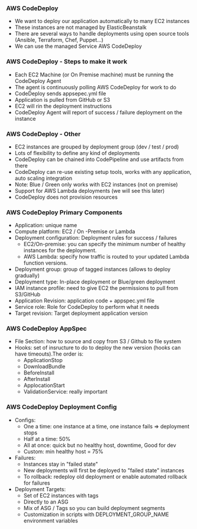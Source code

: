 ### AWS CodeDeploy

- We want to deploy our application automatically to many EC2 instances
- These instances are not managed by ElasticBeanstalk
- There are several ways to handle deployments using open source tools (Ansible, Terraform, Chef, Puppet...)
- We can use the managed Service AWS CodeDeploy

### AWS CodeDeploy - Steps to make it work

- Each EC2 Machine (or On Premise machine) must be running the CodeDeploy Agent
- The agent is continuously polling AWS CodeDeploy for work to do
- CodeDeploy sends appsepec.yml file
- Application is pulled from GitHub or S3
- EC2 will rin the deployment instructions
- CodeDeploy Agent will report of success / failure deployment on the instance

### AWS CodeDeploy - Other

- EC2 instances are grouped by deployment group (dev / test / prod)
- Lots of flexibility to define any kind of deployments
- CodeDeploy can be chained into CodePipeline and use artifacts from there
- CodeDeploy can re-use existing setup tools, works with any application, auto scaling integration
- Note: Blue / Green only works with EC2 instances (not on premise)
- Support for AWS Lambda deployments (we will see this later)
- CodeDeploy does not provision resources

### AWS CodeDeploy Primary Components

- Application: unique name
- Compute platform: EC2 / On -Premise or Lambda
- Deployment configuration: Deployment rules for success / failures
  - EC2/On-premise: you can specify the minimum number of healthy instances for the deployment.
  - AWS Lambda: specify how traffic is routed to your updated Lambda function versions.
- Deployment group: group of tagged instances (allows to deploy gradually)
- Deployment type: In-place deployment or Blue/green deployment
- IAM instance profile: need to give EC2 the permissions to pull from S3/GitHub
- Application Revision: application code + appspec.yml file
- Service role: Role for CodeDeploy to perform what it needs
- Target revision: Target deployment application version

### AWS CodeDeploy AppSpec

- File Section: how to source and copy from S3 / Github to file system
- Hooks: set of insructure to do to deploy the new version (hooks can have timeouts).The order is:
  - ApplicationStop
  - DownloadBundle
  - BeforeInstall
  - AfterInstall
  - ApplocationStart
  - ValidationService: really important

### AWS CodeDeploy Deployment Config

- Configs:
  - One a time: one instance at a time, one instance fails => deployment stops
  - Half at a time: 50%
  - All at once: quick but no healthy host, downtime, Good for dev
  - Custom: min healthy host = 75%
- Failures:
  - Instances stay in "failed state"
  - New deployments will first be deployed to "failed state" instances
  - To rollback: redeploy old deployment or enable automated rollback for failures
- Deployment Targets:
  - Set of EC2 instances with tags
  - Directly to an ASG
  - Mix of ASG / Tags so you can build deployment segments
  - Customization in scripts with DEPLOYMENT_GROUP_NAME environment variables
